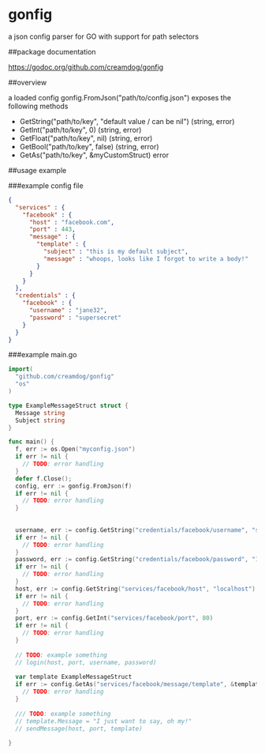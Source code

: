 # gonfig
a json config parser for GO with support for path selectors

##package documentation

https://godoc.org/github.com/creamdog/gonfig

##overview

a loaded config gonfig.FromJson("path/to/config.json") exposes the following methods

- GetString("path/to/key", "default value / can be nil") (string, error)
- GetInt("path/to/key", 0) (string, error)
- GetFloat("path/to/key", nil) (string, error)
- GetBool("path/to/key", false) (string, error)
- GetAs("path/to/key", &myCustomStruct) error

##usage example

###example config file

```json
{
  "services" : {
    "facebook" : {
      "host" : "facebook.com",
      "port" : 443,
      "message" : {
        "template" : {
          "subject" : "this is my default subject",
          "message" : "whoops, looks like I forgot to write a body!"
        }
      }
    }
  },
  "credentials" : {
    "facebook" : {
      "username" : "jane32",
      "password" : "supersecret"
    }
  }
}
```

###example main.go

```go
import(
  "github.com/creamdog/gonfig"
  "os"
)

type ExampleMessageStruct struct {
  Message string
  Subject string
}

func main() {
  f, err := os.Open("myconfig.json")
  if err != nil {
    // TODO: error handling
  }
  defer f.Close();
  config, err := gonfig.FromJson(f)
  if err != nil {
    // TODO: error handling
  }
  
  
  username, err := config.GetString("credentials/facebook/username", "scooby")
  if err != nil {
    // TODO: error handling
  }
  password, err := config.GetString("credentials/facebook/password", "123456")
  if err != nil {
    // TODO: error handling
  }
  host, err := config.GetString("services/facebook/host", "localhost")
  if err != nil {
    // TODO: error handling
  }
  port, err := config.GetInt("services/facebook/port", 80)
  if err != nil {
    // TODO: error handling
  }
  
  // TODO: example something
  // login(host, port, username, password)
  
  var template ExampleMessageStruct
  if err := config.GetAs("services/facebook/message/template", &template); err != nil {
    // TODO: error handling
  }
  
  /// TODO: example something
  // template.Message = "I just want to say, oh my!"
  // sendMessage(host, port, template)
  
}
```
